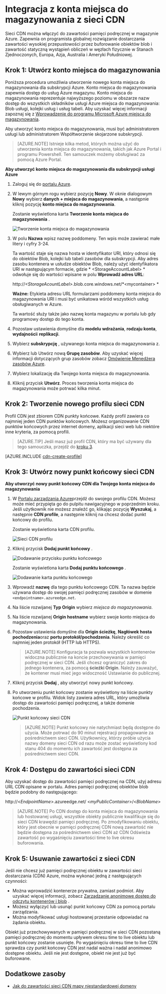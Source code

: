 <properties
    pageTitle="Integracja z konta miejsca do magazynowania z sieci CDN | Microsoft Azure"
    description="Informacje o sposobie dostarczania zawartości wysokiej przepustowości przez buforowanie obiektów blob z magazynu Azure za pomocą sieci dostarczania zawartości Azure (CDN)."
    services="cdn"
    documentationCenter=""
    authors="camsoper"
    manager="erikre"
    editor=""/>

<tags
    ms.service="cdn"
    ms.workload="tbd"
    ms.tgt_pltfrm="na"
    ms.devlang="na"
    ms.topic="article"
    ms.date="07/28/2016"
    ms.author="casoper"/>


# <a name="integrate-a-storage-account-with-cdn"></a>Integracja z konta miejsca do magazynowania z sieci CDN

Sieci CDN można włączyć do zawartości pamięci podręcznej w magazynie Azure. Zapewnia on programista globalnej rozwiązanie dostarczania zawartości wysokiej przepustowości przez buforowanie obiektów blob i zawartość statyczną wystąpień obliczeń w węzłach fizycznie w Stanach Zjednoczonych, Europa, Azja, Australia i Ameryki Południowej.


## <a name="step-1-create-a-storage-account"></a>Krok 1: Utwórz konto miejsca do magazynowania

Poniższa procedura umożliwia utworzenie nowego konta miejsca do magazynowania dla subskrypcji Azure. Konto miejsca do magazynowania zapewnia dostęp do usług Azure magazynu. Konto miejsca do magazynowania reprezentuje najwyższego poziomu w obszarze nazw dostęp do wszystkich składników usługi Azure miejsca do magazynowania: Blob usługi, kolejki usług i usług tabeli. Aby uzyskać więcej informacji zapoznaj się z [Wprowadzenie do programu Microsoft Azure miejsca do magazynowania](../storage/storage-introduction.md).

Aby utworzyć konto miejsca do magazynowania, musi być administratorem usługi lub administratorem Współtworzenie skojarzone subskrypcji.

> [AZURE.NOTE] Istnieje kilka metod, których można użyć do utworzenia konta miejsca do magazynowania, takich jak Azure Portal i programu Powershell.  Ten samouczek możemy obsługiwać za pomocą Azure Portal.  

**Aby utworzyć konto miejsca do magazynowania dla subskrypcji usługi Azure**

1.  Zaloguj się do [portalu Azure](https://portal.azure.com).
2.  W lewym górnym rogu wybierz pozycję **Nowy**. W oknie dialogowym **Nowy** wybierz **danych + miejsca do magazynowania**, a następnie kliknij pozycję **konto miejsca do magazynowania**.

    Zostanie wyświetlona karta **Tworzenie konta miejsca do magazynowania** .

    ![Tworzenie konta miejsca do magazynowania][create-new-storage-account]

4. W polu **Nazwa** wpisz nazwę poddomeny. Ten wpis może zawierać małe litery i cyfry 3-24.

    Ta wartość staje się nazwa hosta w identyfikator URI, który odnosi się do obiektów Blob, kolejki lub tabeli zasobów dla subskrypcji. Aby adres zasobu kontenera w usłudze obiektów Blob, należy użyć identyfikatora URI w następującym formacie, gdzie * &lt;StorageAccountLabel&gt; * odwołuje się do wartości wpisane w polu **Wprowadź adres URL**:

    http://*&lt;StorageAcountLabel&gt;*.blob.core.windows.net/*&lt;mycontainer&gt; *

    **Ważne:** Etykieta adresu URL formularzami poddomeny konta miejsca do magazynowania URI i musi być unikatowa wśród wszystkich usług obsługiwanych w Azure.

    Ta wartość służy także jako nazwę konta magazynu w portalu lub gdy programowy dostęp do tego konta.

5. Pozostaw ustawienia domyślne dla **modelu wdrażania**, **rodzaju konta**, **wydajności**i **replikacji**. 

6. Wybierz **subskrypcję** , używanego konta miejsca do magazynowania z.

7. Wybierz lub Utwórz nową **Grupę zasobów**.  Aby uzyskać więcej informacji dotyczących grup zasobów zobacz [Omówienie Menedżera zasobów Azure](azure-resource-manager/resource-group-overview.md#resource-groups).

8. Wybierz lokalizację dla Twojego konta miejsca do magazynowania.

8. Kliknij przycisk **Utwórz**. Proces tworzenia konta miejsca do magazynowania może potrwać kilka minut.


## <a name="step-2-create-a-new-cdn-profile"></a>Krok 2: Tworzenie nowego profilu sieci CDN

Profil CDN jest zbiorem CDN punkty końcowe.  Każdy profil zawiera co najmniej jeden CDN punktów końcowych.  Możesz organizowanie CDN punktów końcowych przez internet domeny, aplikacji sieci web lub niektóre inne kryteria, za pomocą profili.

> [AZURE.TIP] Jeśli masz już profil CDN, który ma być używany dla tego samouczka, przejdź do [kroku 3](#step-3-create-a-new-cdn-endpoint).

[AZURE.INCLUDE [cdn-create-profile](../../includes/cdn-create-profile.md)]

## <a name="step-3-create-a-new-cdn-endpoint"></a>Krok 3: Utwórz nowy punkt końcowy sieci CDN

**Aby utworzyć nowy punkt końcowy CDN dla Twojego konta miejsca do magazynowania**

1. W [Portalu zarządzania Azure](https://portal.azure.com)przejdź do swojego profilu CDN.  Możesz może mieć przypięta go do pulpitu nawigacyjnego w poprzednim kroku.  Jeśli użytkownik nie możesz znaleźć go, klikając pozycję **Wyszukaj**, a następnie **CDN profile**, a następnie kliknij na chcesz dodać punkt końcowy do profilu.

    Zostanie wyświetlona karta CDN profilu.

    ![Sieci CDN profilu][cdn-profile-settings]

2. Kliknij przycisk **Dodaj punkt końcowy** .

    ![Dodawanie przycisku punktu końcowego][cdn-new-endpoint-button]

    Zostanie wyświetlona karta **Dodaj punktu końcowego** .

    ![Dodawanie karta punktu końcowego][cdn-add-endpoint]

3. Wprowadź **nazwę** dla tego punktu końcowego CDN.  Ta nazwa będzie używana dostęp do swojej pamięci podręcznej zasobów w domenie `<endpointname>.azureedge.net`.

4. Na liście rozwijanej **Typ Origin** wybierz *miejsca do magazynowania*.  

5. Na liście rozwijanej **Origin hostname** wybierz swoje konto miejsca do magazynowania.

6. Pozostaw ustawienia domyślne dla **Origin ścieżkę**, **Nagłówek hosta pochodzenia**oraz **portu protokół/pochodzenia**.  Należy określić co najmniej jeden protokół (HTTP lub HTTPS).

    > [AZURE.NOTE] Konfiguracja ta pozwala wszystkich kontenerów widoczna publicznie na koncie przechowywania w pamięci podręcznej w sieci CDN.  Jeśli chcesz ograniczyć zakres do jednego kontenera, za pomocą **ścieżki Origin**.  Należy zauważyć, że kontener musi mieć jego widoczność Ustawianie do publicznej.

7. Kliknij przycisk **Dodaj** , aby utworzyć nowy punkt końcowy.

8. Po utworzeniu punkt końcowy zostanie wyświetlony na liście punkty końcowe w profilu. Widok listy zawiera adres URL, który umożliwia dostęp do zawartości pamięci podręcznej, a także domenie pochodzenia.

    ![Punkt końcowy sieci CDN][cdn-endpoint-success]

    > [AZURE.NOTE] Punkt końcowy nie natychmiast będą dostępne do użycia.  Może potrwać do 90 minut rejestracji propagowanie za pośrednictwem sieci CDN. Użytkownicy, którzy próbie użycia nazwy domeny sieci CDN od razu może zostać wyświetlony kod stanu 404 do momentu ich zawartość jest dostępna za pośrednictwem sieci CDN.


## <a name="step-4-access-cdn-content"></a>Krok 4: Dostępu do zawartości sieci CDN

Aby uzyskać dostęp do zawartości pamięci podręcznej na CDN, użyj adresu URL CDN opisane w portalu. Adres pamięci podręcznej obiektów blob będzie podobny do następującego:

http://<*EndpointName*\>.azureedge.net/ <*myPublicContainer*\>/<*BlobName*\>

> [AZURE.NOTE] Po CDN dostęp do konta miejsca do magazynowania lub hostowanej usługi, wszystkie obiekty publicznie kwalifikuje się do sieci CDN krawędzi pamięci podręcznej. Po zmodyfikowaniu obiektu, który jest obecnie w pamięci podręcznej CDN nową zawartość nie będzie dostępna za pośrednictwem sieci CDN aż CDN Odświeża zawartość po wygaśnięciu zawartości time to live okresu buforowania.

## <a name="step-5-remove-content-from-the-cdn"></a>Krok 5: Usuwanie zawartości z sieci CDN

Jeśli nie chcesz już pamięci podręcznej obiektu w zawartości sieci dostarczania (CDN) Azure, można wykonać jedną z następujących czynności:

-   Można wprowadzić kontenerze prywatna, zamiast podmiot. Aby uzyskać więcej informacji, zobacz [Zarządzanie anonimowe dostęp do odczytu kontenerów i blob](../storage/storage-manage-access-to-resources.md) .
-   Możesz wyłączyć lub usunąć punkt końcowy CDN za pomocą portalu zarządzania.
-   Można modyfikować usługi hostowanej przestanie odpowiadać na żądania obiektu.

Obiekt już przechowywanych w pamięci podręcznej w sieci CDN pozostaną pamięci podręcznej do momentu upływem okresu time to live obiektu lub punkt końcowy zostanie usunięte. Po wygaśnięciu okresu time to live CDN sprawdza czy punkt końcowy CDN jest nadal ważna i nadal anonimowo dostępne obiektu. Jeśli nie jest dostępne, obiekt nie jest już być buforowane.


## <a name="additional-resources"></a>Dodatkowe zasoby

-   [Jak do zawartości sieci CDN mapy niestandardowej domeny](cdn-map-content-to-custom-domain.md)

[create-new-storage-account]: ./media/cdn-create-a-storage-account-with-cdn/CDN_CreateNewStorageAcct.png

[cdn-profile-settings]: ./media/cdn-create-a-storage-account-with-cdn/cdn-profile-settings.png
[cdn-new-endpoint-button]: ./media/cdn-create-a-storage-account-with-cdn/cdn-new-endpoint-button.png
[cdn-add-endpoint]: ./media/cdn-create-a-storage-account-with-cdn/cdn-add-endpoint.png
[cdn-endpoint-success]: ./media/cdn-create-a-storage-account-with-cdn/cdn-endpoint-success.png
